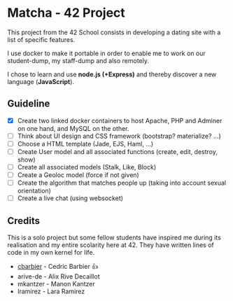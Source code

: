 # Matcha - 42 Project

This project from the 42 School consists in developing a dating site with a list of specific features.

I use docker to make it portable in order to enable me to work on our student-dump, my staff-dump and also remotely.

I chose to learn and use **node.js (+Express)** and thereby discover a new language (**JavaScript**).

## Guideline

- [x] Create two linked docker containers to host Apache, PHP and Adminer on one hand, and MySQL on the other.
- [ ] Think about UI design and CSS framework (bootstrap? materialize? ...)
- [ ] Choose a HTML template (Jade, EJS, Haml, ...)
- [ ] Create User model and all associated functions (create, edit, destroy, show)
- [ ] Create all associated models (Stalk, Like, Block)
- [ ] Create a Geoloc model (force if not given)
- [ ] Create the algorithm that matches people up (taking into account sexual orientation)
- [ ] Create a live chat (using websocket)

## Credits

This is a solo project but some fellow students have inspired me during its realisation and my entire scolarity here at 42. They have written lines of code in my own kernel for life.

* [cbarbier](https://github.com/cedwick) - Cedric Barbier :+1:
* arive-de - Alix Rive Decaillot
* mkantzer - Manon Kantzer
* lramirez - Lara Ramirez
